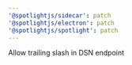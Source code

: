 ```yaml
---
'@spotlightjs/sidecar': patch
'@spotlightjs/electron': patch
'@spotlightjs/spotlight': patch
---
```


Allow trailing slash in DSN endpoint
